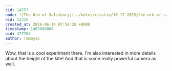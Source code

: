 ```yaml
---
cid: 14757
node: ![The Orb of Salisbury](../notes/cfastie/10-17-2015/the-orb-of-salisbury)
nid: 12315
created_at: 2016-06-14 07:54:28 +0000
timestamp: 1465890868
uid: 477764
author: TommyJJ
---
```


Wow, that is a cool experiment there. I'm also interested in more details about the height of the kite! And that is some really powerful camera as well.